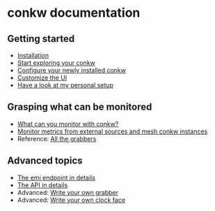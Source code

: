 # conkw documentation

## Getting started

* [Installation](INSTALL.md)
* [Start exploring your conkw](EXPLORE.md)
* [Configure your newly installed conkw](CONFIGURE.md)
* [Customize the UI](UI.md)
* [Have a look at my personal setup](MY_SETUP.md)

## Grasping what can be monitored

* [What can you monitor with conkw?](MONITOR.md)
* [Monitor metrics from external sources and mesh conkw instances](EXTERNAL_MONITORING.md)
* Reference: [All the grabbers](LIST_GRABBERS.md)

## Advanced topics

* [The emi endpoint in details](EMI.md)
* [The API in details](API.md)
* Advanced: [Write your own grabber](WRITE_A_GRABBER.md)
* Advanced: [Write your own clock face](WRITE_A_CLOCK_FACE.md)
